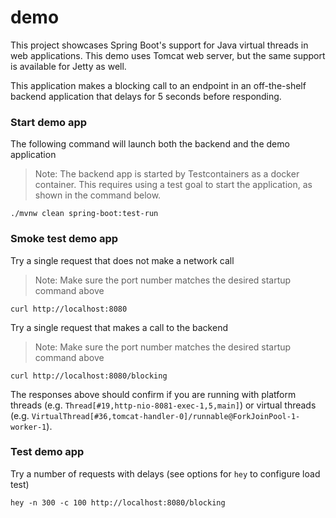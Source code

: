 # demo

This project showcases Spring Boot's support for Java virtual threads in web applications.
This demo uses Tomcat web server, but the same support is available for Jetty as well.

This application makes a blocking call to an endpoint in an off-the-shelf backend application that delays for 5 seconds before responding.

### Start demo app

The following command will launch both the backend and the demo application
> Note: The backend app is started by Testcontainers as a docker container.
> This requires using a test goal to start the application, as shown in the command below.
```shell
./mvnw clean spring-boot:test-run
```

### Smoke test demo app

Try a single request that does not make a network call
> Note: Make sure the port number matches the desired startup command above
```shell
curl http://localhost:8080
```

Try a single request that makes a call to the backend
> Note: Make sure the port number matches the desired startup command above
```shell
curl http://localhost:8080/blocking
```

The responses above should confirm if you are running with platform threads (e.g. `Thread[#19,http-nio-8081-exec-1,5,main]`) or virtual threads (e.g. `VirtualThread[#36,tomcat-handler-0]/runnable@ForkJoinPool-1-worker-1`).

### Test demo app

Try a number of requests with delays (see options for `hey` to configure load test)
```shell
hey -n 300 -c 100 http://localhost:8080/blocking
```
